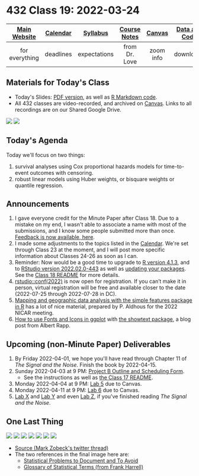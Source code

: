 # 432 Class 19: 2022-03-24

[Main Website](https://thomaselove.github.io/432/) | [Calendar](https://thomaselove.github.io/432/calendar.html) | [Syllabus](https://thomaselove.github.io/432-2022-syllabus/) | [Course Notes](https://thomaselove.github.io/432-notes/) | [Canvas](https://canvas.case.edu) | [Data and Code](https://github.com/THOMASELOVE/432-data) | [Sources](https://github.com/THOMASELOVE/432-2022/tree/main/references) | [Contact Us](https://thomaselove.github.io/432/contact.html)
:-----------: | :--------------: | :----------: | :---------: | :-------------: | :-----------: | :------------: | :-------------:
for everything | deadlines | expectations | from Dr. Love | zoom info | downloads | read/watch | need help?

## Materials for Today's Class

- Today's Slides: [PDF version](https://github.com/THOMASELOVE/432-2022/blob/main/classes/class19/432_2022_slides19.pdf), as well as [R Markdown code](https://github.com/THOMASELOVE/432-2022/blob/main/classes/class19/432_2022_slides19.Rmd). 
- All 432 classes are video-recorded, and archived on [Canvas](https://canvas.case.edu). Links to all recordings are on our Shared Google Drive.

![](https://github.com/THOMASELOVE/432-2022/blob/main/classes/class19/figures/poorman1.png)
![](https://github.com/THOMASELOVE/432-2022/blob/main/classes/class19/figures/poorman2.png)

## Today's Agenda

Today we'll focus on two things:

1. survival analyses using Cox proportional hazards models for time-to-event outcomes with censoring. 
2. robust linear models using Huber weights, or bisquare weights or quantile regression.

## Announcements

1. I gave everyone credit for the Minute Paper after Class 18. Due to a mistake on my end, I wasn't able to associate a name with most of the submissions, and I know some people submitted more than once. [Feedback is now available, here](https://bit.ly/432-2022-min-18-feedback).
2. I made some adjustments to the topics listed in the [Calendar](https://thomaselove.github.io/432/calendar.html). We're set through Class 23 at the moment, and I will post more specific information about Classes 24-26 as soon as I can.
3. Reminder: Now would be a good time to upgrade to [R version 4.1.3](https://cran.case.edu/), and to [RStudio version 2022.02.0-443](https://www.rstudio.com/products/rstudio/download/#download) as well as [updating your packages](https://thomaselove.github.io/432/r_packages.html). See the [Class 18 README](https://github.com/THOMASELOVE/432-2022/blob/main/classes/class18/README.md) for more details.
4. [rstudio::conf(2022)](https://www.rstudio.com/blog/rstudio-conf-2022-is-open-for-registration/) is now open for registration. If you can’t make it in person, virtual registration will be free and available closer to the date (2022-07-25 through 2022-07-28 in DC).
5. [Mapping and geographic data analysis with the simple features package in R](https://paldhous.github.io/NICAR/2022/r-sf-mapping-geo-analysis.html) has a lot of nice material, prepared by P. Aldhous for the 2022 NICAR meeting.
6. [How to use Fonts and Icons in ggplot](https://albert-rapp.de/post/2022-03-04-fonts-and-icons/) with [the showtext package](https://github.com/yixuan/showtext), a blog post from Albert Rapp.

## Upcoming (non-Minute Paper) Deliverables

1. By Friday 2022-04-01, we hope you'll have read through Chapter 11 of *The Signal and the Noise*. Finish the book by 2022-04-15.
2. Sunday 2022-04-03 at 9 PM: [Project B Outline and Scheduling Form](https://bit.ly/432-2022-projectB-register). 
    - See the instructions as well as [the Class 17 README](https://github.com/THOMASELOVE/432-2022/tree/main/classes/class17).
3. Monday 2022-04-04 at 9 PM: [Lab 5](https://github.com/THOMASELOVE/432-2022/tree/main/labs/lab05) due to Canvas.
4. Monday 2022-04-11 at 9 PM: [Lab 6](https://github.com/THOMASELOVE/432-2022/tree/main/labs/lab06) due to Canvas.
5. [Lab X](https://github.com/THOMASELOVE/432-2022/tree/main/labs/labX) and [Lab Y](https://github.com/THOMASELOVE/432-2022/tree/main/labs/labY) and even [Lab Z](https://github.com/THOMASELOVE/432-2022/tree/main/labs/labX), if you've finished reading *The Signal and the Noise*.

## One Last Thing

![](https://github.com/THOMASELOVE/432-2022/blob/main/classes/class19/figures/zobeck0.png)
![](https://github.com/THOMASELOVE/432-2022/blob/main/classes/class19/figures/zobeck1.png)
![](https://github.com/THOMASELOVE/432-2022/blob/main/classes/class19/figures/zobeck2.png)
![](https://github.com/THOMASELOVE/432-2022/blob/main/classes/class19/figures/zobeck3.png)
![](https://github.com/THOMASELOVE/432-2022/blob/main/classes/class19/figures/zobeck4.png)
![](https://github.com/THOMASELOVE/432-2022/blob/main/classes/class19/figures/zobeck5.png)
![](https://github.com/THOMASELOVE/432-2022/blob/main/classes/class19/figures/zobeck6.png)

- [Source (Mark Zobeck's twitter thread)](https://twitter.com/MarkZobeck/status/1506615109170442244)
- The two references in the final image here are:
    - [Statistical Problems to Document and To Avoid](https://biostat.app.vumc.org/wiki/Main/ManuscriptChecklist)
    - [Glossary of Statistical Terms (from Frank Harrell)](https://hbiostat.org/doc/glossary.pdf)

